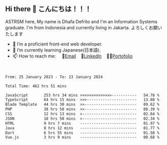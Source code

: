 ## Hi there 👋 こんにちは！！！
ASTRSM here, My name is Dhafa Defrito and I'm an Information Systems graduate. I'm from Indonesia and currently living in Jakarta. よろしくお願いたします

- 🔭 I’m a proficient front-end web developer.
- 🌱 I’m currently learning Japanese(日本語).
- 📫 How to reach me: &nbsp;&nbsp;&nbsp;&nbsp;📧[Email](ddefrito@gmail.com)&nbsp;&nbsp;&nbsp;&nbsp;💼[LinkedIn](https://www.linkedin.com/in/dhafa-defrita-rama-yudistira-9357a9229/)&nbsp;&nbsp;&nbsp;&nbsp;👨‍🎨[Portofolio](https://ddefrito.vercel.app/)
<br>
<!-- <p align="left">
<a href="https://github.com/ASTRSM">
  <img height="180em" src="https://github-readme-stats-eight-theta.vercel.app/api?username=ASTRSM&show_icons=true&theme=dracula&include_all_commits=true&count_private=true"/>
  <img height="180em" src="https://github-readme-stats-eight-theta.vercel.app/api/top-langs/?username=ASTRSM&layout=compact&langs_count=8&theme=dracula"/>
</a>
</p> -->

<!--START_SECTION:waka-->

```txt
From: 25 January 2023 - To: 23 January 2024

Total Time: 462 hrs 51 mins

JavaScript       253 hrs 34 mins >>>>>>>>>>>>>>-----------   54.78 %
TypeScript       64 hrs 15 mins  >>>----------------------   13.88 %
Blade Template   44 hrs 30 mins  >>-----------------------   09.62 %
PHP              38 hrs 50 mins  >>-----------------------   08.39 %
CSS              12 hrs 13 mins  >------------------------   02.64 %
JSON             10 hrs 50 mins  >------------------------   02.34 %
HTML             9 hrs 7 mins    -------------------------   01.97 %
Java             8 hrs 12 mins   -------------------------   01.77 %
Dart             6 hrs 55 mins   -------------------------   01.50 %
Vue.js           3 hrs 9 mins    -------------------------   00.68 %
```

<!--END_SECTION:waka-->

